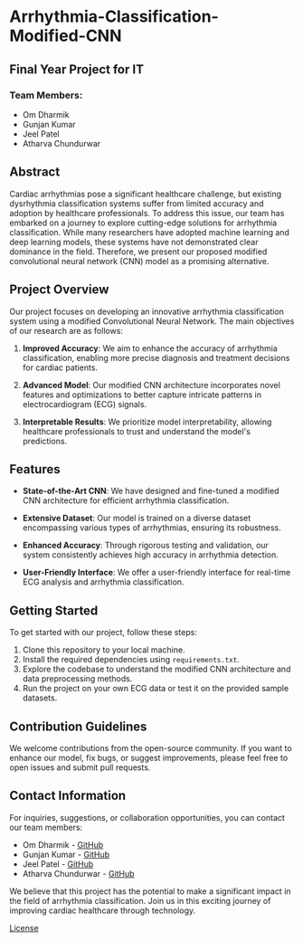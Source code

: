 # Arrhythmia-Classification-Modified-CNN

## Final Year Project for IT

### Team Members:
- Om Dharmik
- Gunjan Kumar
- Jeel Patel
- Atharva Chundurwar

## Abstract

Cardiac arrhythmias pose a significant healthcare challenge, but existing dysrhythmia classification systems suffer from limited accuracy and adoption by healthcare professionals. To address this issue, our team has embarked on a journey to explore cutting-edge solutions for arrhythmia classification. While many researchers have adopted machine learning and deep learning models, these systems have not demonstrated clear dominance in the field. Therefore, we present our proposed modified convolutional neural network (CNN) model as a promising alternative.

## Project Overview

Our project focuses on developing an innovative arrhythmia classification system using a modified Convolutional Neural Network. The main objectives of our research are as follows:

1. **Improved Accuracy**: We aim to enhance the accuracy of arrhythmia classification, enabling more precise diagnosis and treatment decisions for cardiac patients.

2. **Advanced Model**: Our modified CNN architecture incorporates novel features and optimizations to better capture intricate patterns in electrocardiogram (ECG) signals.

3. **Interpretable Results**: We prioritize model interpretability, allowing healthcare professionals to trust and understand the model's predictions.

## Features

- **State-of-the-Art CNN**: We have designed and fine-tuned a modified CNN architecture for efficient arrhythmia classification.

- **Extensive Dataset**: Our model is trained on a diverse dataset encompassing various types of arrhythmias, ensuring its robustness.

- **Enhanced Accuracy**: Through rigorous testing and validation, our system consistently achieves high accuracy in arrhythmia detection.

- **User-Friendly Interface**: We offer a user-friendly interface for real-time ECG analysis and arrhythmia classification.

## Getting Started

To get started with our project, follow these steps:

1. Clone this repository to your local machine.
2. Install the required dependencies using `requirements.txt`.
3. Explore the codebase to understand the modified CNN architecture and data preprocessing methods.
4. Run the project on your own ECG data or test it on the provided sample datasets.

## Contribution Guidelines

We welcome contributions from the open-source community. If you want to enhance our model, fix bugs, or suggest improvements, please feel free to open issues and submit pull requests.

## Contact Information

For inquiries, suggestions, or collaboration opportunities, you can contact our team members:

- Om Dharmik - [GitHub](https://github.com/om-dharmik)
- Gunjan Kumar - [GitHub](https://github.com/gunjan-kumar)
- Jeel Patel - [GitHub](https://github.com/jeelpatel17)
- Atharva Chundurwar - [GitHub](https://github.com/atharvachundurwar)

We believe that this project has the potential to make a significant impact in the field of arrhythmia classification. Join us in this exciting journey of improving cardiac healthcare through technology.

[License](LICENSE)
